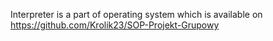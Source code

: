Interpreter is a part of operating system which is available on https://github.com/Krolik23/SOP-Projekt-Grupowy
